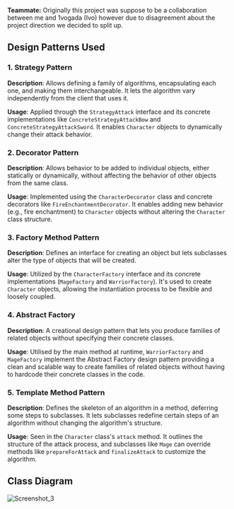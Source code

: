 **Teammate:**
Originally this project was suppose to be a collaboration between me and 1vogada (Ivo) however due to disagreement about the project direction we decided to split up.

## Design Patterns Used

### 1. Strategy Pattern
**Description**: Allows defining a family of algorithms, encapsulating each one, and making them interchangeable. It lets the algorithm vary independently from the client that uses it.

**Usage**: Applied through the `StrategyAttack` interface and its concrete implementations like `ConcreteStrategyAttackBow` and `ConcreteStrategyAttackSword`. It enables `Character` objects to dynamically change their attack behavior.

### 2. Decorator Pattern
**Description**: Allows behavior to be added to individual objects, either statically or dynamically, without affecting the behavior of other objects from the same class.

**Usage**: Implemented using the `CharacterDecorator` class and concrete decorators like `FireEnchantmentDecorator`. It enables adding new behavior (e.g., fire enchantment) to `Character` objects without altering the `Character` class structure.

### 3. Factory Method Pattern
**Description**: Defines an interface for creating an object but lets subclasses alter the type of objects that will be created.

**Usage**: Utilized by the `CharacterFactory` interface and its concrete implementations (`MageFactory` and `WarriorFactory`). It's used to create `Character` objects, allowing the instantiation process to be flexible and loosely coupled.

### 4. Abstract Factory
**Description**: A creational design pattern that lets you produce families of related objects without specifying their concrete classes.

**Usage**: Utilised by the main method at runtime, `WarriorFactory` and `MageFactory` implement the Abstract Factory design pattern providing a clean and scalable way to create families of related objects without having to hardcode their concrete classes in the code.

### 5. Template Method Pattern
**Description**: Defines the skeleton of an algorithm in a method, deferring some steps to subclasses. It lets subclasses redefine certain steps of an algorithm without changing the algorithm's structure.

**Usage**: Seen in the `Character` class's `attack` method. It outlines the structure of the attack process, and subclasses like `Mage` can override methods like `prepareForAttack` and `finalizeAttack` to customize the algorithm.

## Class Diagram
![Screenshot_3](https://github.com/Damyan03/SDE-Assignment-3/assets/112628176/75069404-0b28-48e2-b8dd-532346c42fe0)
